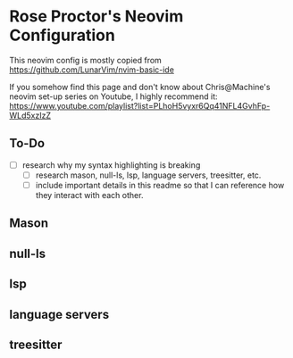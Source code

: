 # Rose Proctor's Neovim Configuration

This neovim config is mostly copied from https://github.com/LunarVim/nvim-basic-ide

If you somehow find this page and don't know about Chris@Machine's neovim set-up
series on Youtube, I highly recommend it: https://www.youtube.com/playlist?list=PLhoH5vyxr6Qq41NFL4GvhFp-WLd5xzIzZ

## To-Do
- [ ] research why my syntax highlighting is breaking
    - [ ] research mason, null-ls, lsp, language servers, treesitter, etc.
    - [ ] include important details in this readme so that I can reference how
          they interact with each other.

## Mason 
## null-ls
## lsp
## language servers
## treesitter
